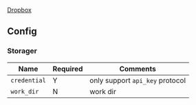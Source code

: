 [Dropbox](https://www.dropbox.com)

## Config

### Storager

| Name         | Required | Comments                        |
| ------------ | -------- | ------------------------------- |
| `credential` | Y        | only support `api_key` protocol |
| `work_dir`   | N        | work dir                        |
